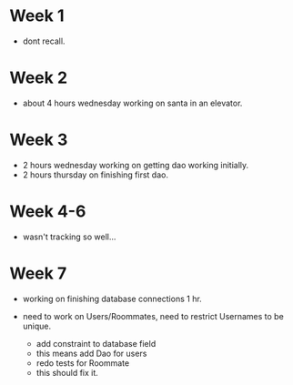 # Week 1

- dont recall.

# Week 2

- about 4 hours wednesday working on santa in an elevator.

# Week 3

- 2 hours wednesday working on getting dao working initially.
- 2 hours thursday on finishing first dao.

# Week 4-6

- wasn't tracking so well...

# Week 7

- working on finishing database connections 1 hr.

- need to work on Users/Roommates, need to restrict Usernames to be unique.
    - add constraint to database field
    - this means add Dao for users
    - redo tests for Roommate
    - this should fix it.
